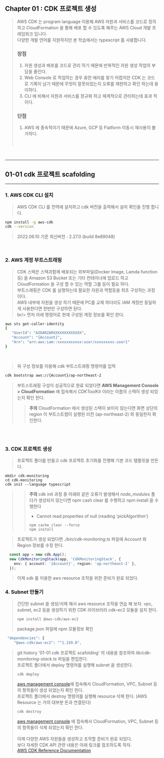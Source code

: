 ## Chapter 01 : CDK 프로젝트 생성

> AWS CDK 는 program language 이용해 AWS 자원과 서비스를 코드로 정의하고 CloudFormation 을 통해 배포 할 수 있도록 해주는 AWS Cloud 개발 프레임워크 입니다. <br/>
> 다양한 개발 언어를 지원하지만 본 학습에서는 typescript 를 사용합니다.
> ### 장점
> 1. 자원 생성과 배포를 코드로 관리 하기 때문에 반복적인 자원 생성 작업의 부담을 줄인다.
> 2. Web Console 로 작업하는 경우 휴먼 에러를 찾기 어렵지만 CDK 는 코드로 기록이 남기 때문에 무엇이 잘못되었는지 오류를 재현하고 확인 하는데 용이하다.
> 3. CLI 에 비해서 자원과 서비스를 정규화 하고 체계적으로 관리하는데 효과 적이다.
> ### 단점
> 1. AWS 에 종속적이기 때문에 Azure, GCP 등 Flatform 이동시 재사용이 불가하다.
> <br/>
<br/>

---
## 01-01 cdk 프로젝트 scafolding
---
### 1. AWS CDK CLI 설치
> AWS CDK CLI 를 전역에 설치하고 cdk 버전을 출력해서 설치 확인을 진행 합니다.
```bash
npm install -g aws-cdk
cdk --version
```
> 2022.06.10 기준 최신버전 : 2.27.0 (build 8e89048)

<br/>

### 2. AWS 계정 부트스트래핑
> CDK 스택은 스택과함께 배포되는 외부파일(Docker Image, Lamda function 등) 을 Amazon S3 Bucket 또는 기타 컨테이너에 업로드 하고 CloudFormation 을 구성 할 수 있는 역할 그룹 등이 필요 하다.<br/>
> 부트스래핑은 CDK 를 실행하는데 필요한 자원과 역할등을 최초 구성하는 과정이다.<br/>
> AWS 내부에 자원을 생성 하기 때문에 PC를 교체 하더라도 IAM 계정만 동일하게 사용한다면 한번만 구성하면 된다.<br/>
> br/>
> 먼저 아래 명령어로 현재 구성된 계정 정보를 확인 한다.<br/>
```bash
aws sts get-caller-identity
{
   "UserId": "AIDARZARXXXXXXXXXXXXX",
   "Account": "{Account}",
   "Arn": "arn:aws:iam::xxxxxxxxxxx:user/xxxxxxxxx.user1"
}
```
<br/>

> 위 구성 정보를 이용해 cdk 부트스트래핑 명령어를 입력
```bash
cdk bootstrap aws://{Account}/ap-northeast-2
```

> 부트스트래핑 구성이 성공적으로 완료 되었다면 **AWS Management Console > CloudFormation** 에 접속해서 *CDKToolKit* 이라는 이름의 스택이 생성 되었는지 확인 한다.
> > **주의** CloudFormation 에서 생성된 스택이 보이지 않는다면 화면 상단의 region 이 부트스트랩이 실행된 리전 (ap-northeast-2) 와 동일한지 확인한다.
<br/>
<br/>

### 3. CDK 프로젝트 생성
> 프로젝트 폴더를 만들고 cdk 프로젝트 초기화를 진행해 기본 코드 탬플릿을 만든다.
```
mkdir cdk-monitoring
cd cdk-monitoring
cdk init --language typescript
```
> > **주의** cdk init 과정 중 아래와 같은 오류가 발생해서 *node_modules* 폴더가 생성되지 않는다면 npm cash clear 를 수행하고 npm install 을 수행한다<br/>
> > - Cannot read properties of null (reading 'pickAlgorithm')
> > ```
> > npm cache clear --force
> > npm install
> > ```

> 프로젝트가 생성 되었다면 *./bin/cdk-monitoring.ts* 파일에 Account 와 Region 정보를 수정 한다.
```typescript
  const app = new cdk.App();
  new CdkMonitoringStack(app, 'CdkMonitoringStack', {
    env: { account: '{Account}', region: 'ap-northeast-2' },
  });
```
> 이제 sdk 를 이용한 aws resource 조작을 위한 준비가 완료 되었다.

### 4. Subnet 만들기
> 간단한 subnet 을 생성/삭제 해서 aws resource 조작을 연습 해 보자.
> vpc, subnet, ec2 등을 생성하기 위한 CDK 라이브러리 cdk-ec2 모듈을 설치 한다.
> ```
> npm install @aws-cdk/aws-ec2
> ```
> package.json 파일에 npm 모듈정보 확인
```typescript
 "dependencies": {
    "@aws-cdk/aws-ec2": "^1.159.0",
```
> git history '01-01 cdk 프로젝트 scafolding' 의 내용을 참조하여 *lib/cdk-monitoring-stack.ts* 파일을 편집한다.<br/>
> 프로젝트 폴더에서 deploy 명령어를 실행해 subnet 을 생성한다.
> ```
> cdk deploy
> ```
>
> [aws management console](https://aws.amazon.com/ko/console/)에 접속해서 CloudFormation, VPC, Subnet 등의 항목들이 생성 되었는지 확인 한다.<br/>
> 프로젝트 폴더에서 destroy 명령어를 실행해 resource 삭제 한다. (AWS Resource 는 거의 대부분 돈과 연결된다)
> ```
> cdk destroy
> ```
> [aws management console](https://aws.amazon.com/ko/console/) 에 접속해서 CloudFormation, VPC, Subnet 등의 항목들이 삭제 되었는지 확인 한다. <br/>
> <br/>
> 이제 다양한 AWS 자원들을 생성하고 조작할 준비가 완료 되었다.<br/>
> 보다 자세한 CDK API 관련 내용은 아래 링크를 참조하도록 하자.<br />
> [AWS CDK Reference Documentation](https://docs.aws.amazon.com/cdk/api/v2)<br/>
